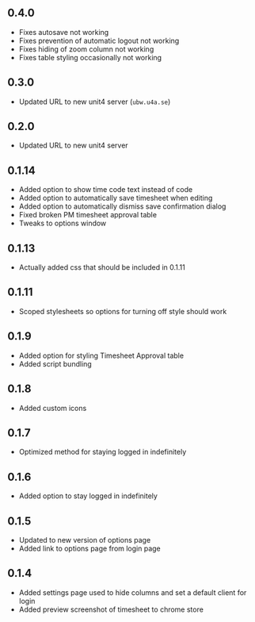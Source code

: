 ## 0.4.0

- Fixes autosave not working
- Fixes prevention of automatic logout not working
- Fixes hiding of zoom column not working
- Fixes table styling occasionally not working

## 0.3.0

- Updated URL to new unit4 server (`ubw.u4a.se`)

## 0.2.0

- Updated URL to new unit4 server

## 0.1.14

- Added option to show time code text instead of code
- Added option to automatically save timesheet when editing
- Added option to automatically dismiss save confirmation dialog
- Fixed broken PM timesheet approval table
- Tweaks to options window

## 0.1.13

- Actually added css that should be included in 0.1.11

## 0.1.11

- Scoped stylesheets so options for turning off style should work

## 0.1.9

- Added option for styling Timesheet Approval table
- Added script bundling

## 0.1.8

- Added custom icons

## 0.1.7

- Optimized method for staying logged in indefinitely

## 0.1.6

- Added option to stay logged in indefinitely

## 0.1.5

- Updated to new version of options page
- Added link to options page from login page

## 0.1.4

- Added settings page used to hide columns and set a default client for login
- Added preview screenshot of timesheet to chrome store
